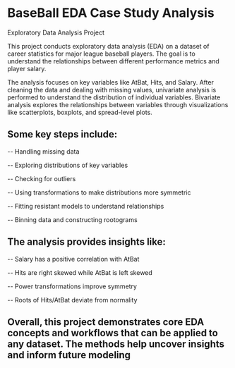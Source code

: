 # BaseBall EDA Case Study Analysis  
Exploratory Data Analysis Project 

This project conducts exploratory data analysis (EDA) on a dataset of career statistics for major league baseball players. The goal is to understand the relationships between different performance metrics and player salary.

The analysis focuses on key variables like AtBat, Hits, and Salary. After cleaning the data and dealing with missing values, univariate analysis is performed to understand the distribution of individual variables. Bivariate analysis explores the relationships between variables through visualizations like scatterplots, boxplots, and spread-level plots.

## Some key steps include:

-- Handling missing data

-- Exploring distributions of key variables

-- Checking for outliers

-- Using transformations to make distributions more symmetric

-- Fitting resistant models to understand relationships

-- Binning data and constructing rootograms


## The analysis provides insights like:

-- Salary has a positive correlation with AtBat

-- Hits are right skewed while AtBat is left skewed

-- Power transformations improve symmetry

-- Roots of Hits/AtBat deviate from normality

## Overall, this project demonstrates core EDA concepts and workflows that can be applied to any dataset. The methods help uncover insights and inform future modeling
